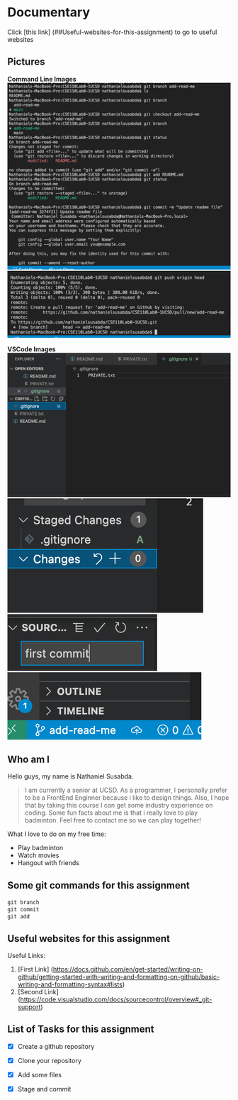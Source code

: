 # Documentary

Click [this link] (##Useful-websites-for-this-assignment) to go to useful websites

## Pictures
**Command Line Images**
![Command Line Image](images/cmndline1.png)
![Command Line Image2](images/cmndline2.png)

**VSCode Images**
![VS Code Image 1](images/fileList.png)
![VS Code Image 2](images/Staged.png)
![VS Code Image 3](images/commitMessage.png)
![VS Code Image 4](images/branchName.png)

## Who am I
Hello guys, my name is Nathaniel Susabda.
> I am currently a senior at UCSD. As a programmer, I personally prefer to be a FrontEnd Enginner because i like to design things. Also, I hope that by taking this course I can get some industry experience on coding. Some fun facts about me is that i really love to play badminton. Feel free to contact me so we can play together!

What I love to do on my free time:
- Play badminton
- Watch movies
- Hangout with friends

## Some git commands for this assignment
```
git branch
git commit
git add
```

## Useful websites for this assignment
Useful Links:
1. [First Link] (https://docs.github.com/en/get-started/writing-on-github/getting-started-with-writing-and-formatting-on-github/basic-writing-and-formatting-syntax#lists)
2. [Second Link] (https://code.visualstudio.com/docs/sourcecontrol/overview#_git-support)

## List of Tasks for this assignment
- [x] Create a github repository
- [x] Clone your repository
- [x] Add some files
- [x] Stage and commit




